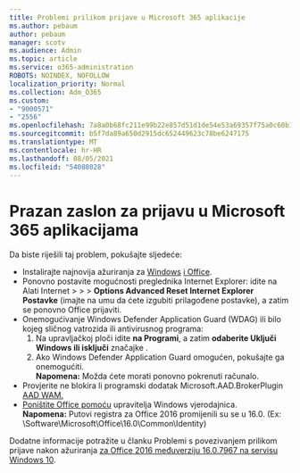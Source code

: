 ```yaml
---
title: Problemi prilikom prijave u Microsoft 365 aplikacije
ms.author: pebaum
author: pebaum
manager: scotv
ms.audience: Admin
ms.topic: article
ms.service: o365-administration
ROBOTS: NOINDEX, NOFOLLOW
localization_priority: Normal
ms.collection: Adm_O365
ms.custom:
- "9000571"
- "2556"
ms.openlocfilehash: 7a8a0b68fc211e99b22e857d51d1de54e53a69357f75a0c60b1e83078cd5b27f
ms.sourcegitcommit: b5f7da89a650d2915dc652449623c78be6247175
ms.translationtype: MT
ms.contentlocale: hr-HR
ms.lasthandoff: 08/05/2021
ms.locfileid: "54088028"
---
```

# <a name="blank-sign-in-screen-in-microsoft-365-apps"></a>Prazan zaslon za prijavu u Microsoft 365 aplikacijama

Da biste riješili taj problem, pokušajte sljedeće:
- Instalirajte najnovija ažuriranja za [Windows](https://support.microsoft.com/help/4027667/windows-10-update) [i Office](https://support.office.com/article/update-office-and-your-computer-with-microsoft-update-2ab296f3-7f03-43a2-8e50-46de917611c5).
- Ponovno postavite mogućnosti preglednika Internet Explorer: idite na Alati Internet  >    >    >  **Options Advanced Reset Internet Explorer Postavke** (imajte na umu da ćete izgubiti prilagođene postavke), a zatim se ponovno Office prijaviti.
- Onemogućivanje Windows Defender Application Guard (WDAG) ili bilo kojeg sličnog vatrozida ili antivirusnog programa:
    1. Na upravljačkoj ploči idite **na Programi**, a zatim **odaberite Uključi Windows ili isključi** značajke .
    2. Ako Windows Defender Application Guard omogućen, pokušajte ga onemogućiti.<br/>
    **Napomena:** Možda ćete morati ponovno pokrenuti računalo.
- Provjerite ne blokira li programski dodatak Microsoft.AAD.BrokerPlugin [AAD WAM.](https://docs.microsoft.com/office365/troubleshoot/administration/connection-issue-when-sign-in-office-2016#symptom-1)
- [Poništite Office pomoću](https://docs.microsoft.com/office/troubleshoot/error-messages/another-account-already-signed-in#step-3-clear-cached-credentials-on-the-computer) upravitelja Windows vjerodajnica.<br/>
    **Napomena:** Putovi registra za Office 2016 promijenili su se u 16.0. (Ex: \Software\Microsoft\Office\16.0\Common\Identity\)

Dodatne informacije potražite u članku Problemi s povezivanjem prilikom prijave nakon ažuriranja [za Office 2016 međuverziju 16.0.7967 na servisu Windows 10](https://docs.microsoft.com/office365/troubleshoot/administration/connection-issue-when-sign-in-office-2016).
